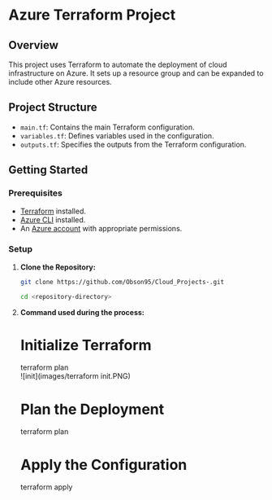 # Azure Terraform Project

## Overview

This project uses Terraform to automate the deployment of cloud infrastructure on Azure. It sets up a resource group and can be expanded to include other Azure resources.

## Project Structure

- `main.tf`: Contains the main Terraform configuration.
- `variables.tf`: Defines variables used in the configuration.
- `outputs.tf`: Specifies the outputs from the Terraform configuration.

## Getting Started

### Prerequisites

- [Terraform](https://learn.hashicorp.com/tutorials/terraform/install-cli) installed.
- [Azure CLI](https://docs.microsoft.com/en-us/cli/azure/install-azure-cli) installed.
- An [Azure account](https://azure.microsoft.com/free/) with appropriate permissions.

### Setup

1. **Clone the Repository:**

   ```sh
   git clone https://github.com/Obson95/Cloud_Projects-.git
   
   cd <repository-directory>


2. **Command used during the process:**

   # Initialize Terraform
    terraform plan   
    ![init](images/terraform init.PNG)


   # Plan the Deployment
    terraform plan

   # Apply the Configuration
    terraform apply



